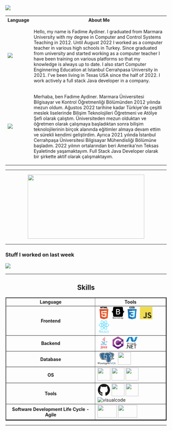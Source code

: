 <!DOCTYPE html>
<html lang="en">
<head>
    <meta charset="UTF-8">
    <meta http-equiv="X-UA-Compatible" content="IE=edge">
    <meta name="viewport" content="width=device-width, initial-scale=1.0">
</head>
<body>
    <div id="content">
       <p aling="center">
    <img src="https://readme-typing-svg.herokuapp.com/?lines=Hello+Welcome+to+my+Github+page;I+am+a+Fullstack+Java+Developer&font=Fira%20Code&center=true&width=740&height=45&color=293462&vCenter=true&size=30">
</p>
        <div id="about">
            <table id="tbl_about">
                <tr>
                    <th>Language</th>
                    <th>About Me</th>
                </tr>
                <tr>
                    <td class="image"><img class="language"src="https://upload.wikimedia.org/wikipedia/en/thumb/a/ae/Flag_of_the_United_Kingdom.svg/800px-Flag_of_the_United_Kingdom.svg.png"></td>
                    <td><p>
                        Hello, my name is Fadime Aydiner. 
                        I graduated from Marmara University with my degree in Computer and Control Systems Teaching in 2012.
                        Until August 2022 I worked as a computer teacher in various high schools in Turkey.                                     
                        Since graduated from university and started working as a computer teacher I have been training on various platforms so that my knowledge is always up to date. 
                        I also start Computer Enginnering Education at Istanbul Cerrahpasa University in 2021. 
                        I've been living in Texas USA since the half of 2022. 
                        I work actively a full stack Java developer in a company.
                    </p></td>
                </tr>
                <tr>
                    <td class="image"><img class="language"src="https://upload.wikimedia.org/wikipedia/commons/thumb/b/b4/Flag_of_Turkey.svg/1200px-Flag_of_Turkey.svg.png"></td>
                    <td><p>
                        Merhaba, ben Fadime Aydiner. 
                        Marmara Üniversitesi Bilgisayar ve Kontrol Öğretmenliği Bölümünden 2012 yılında mezun oldum.
                        Ağustos 2022 tarihine kadar Türkiye'de çeşitli meslek liselerinde Bilişim Teknolojileri Öğretmeni ve Atölye Şefi olarak çalıştım.                                    
                        Üniversiteden mezun olduktan ve öğretmen olarak çalışmaya başladıktan sonra bilişim teknolojilerinin birçok alanında eğitimler almaya devam ettim ve sürekli kendimi geliştirdim.
                        Ayrıca 2021 yılında İstanbul Cerrahpaşa Üniversitesi Bilgisayar Mühendisliği Bölümüne başladım.
                        2022 yılının ortalarından beri Amerika'nın Teksas Eyaletinde yaşamaktayım. 
                        Full Stack Java Developer olarak bir şirkette aktif olarak çalışmaktayım.
                    </p></td>
                </tr>
            </table>
        </div>
        <hr>
        <div align="center">
            <a><img src="https://github-profile-trophy.vercel.app/?username=FadimeAydiner&theme=gruvbox"style="width: 85%;height:200px;"></a>
        </div>
        <hr>
        <div>
            <h3 class="head">Stuff I worked on last week </h3>
           <a href="https://wakatime.com"><img src="https://wakatime.com/share/@162b893b-a133-4c2c-a6a3-5fd2cdfcaa04/73df40db-5f4f-4bcd-88db-77ff3f194c01.png" /></a>
      </div>
        <hr>
        <div>
            <div>
                <h2 style="text-align: center;"> Skills  </h2>
            </div>
            <table id="tools" border="2" width="70%" cellpadding="10" cellspacing="10" align="center">
                <thead>
                  <tr>
                    <th>Language</th>
                    <th>Tools</th>
                  </tr>
                </thead>
                <tbody>
                    <tr>
                        <th>Frontend</td>
                          <td>
                            <img src="https://raw.githubusercontent.com/devicons/devicon/master/icons/html5/html5-original-wordmark.svg" width="40" height="40" />
                            <img src="https://raw.githubusercontent.com/devicons/devicon/master/icons/bootstrap/bootstrap-plain-wordmark.svg" alt="bootstrap" width="40"                            height="40"/>
                            <img src="https://raw.githubusercontent.com/devicons/devicon/master/icons/css3/css3-original-wordmark.svg" width="40" height="40" />
                            <img src="https://raw.githubusercontent.com/devicons/devicon/master/icons/javascript/javascript-original.svg" width="40" height="40" />
                            <img src="https://raw.githubusercontent.com/devicons/devicon/master/icons/react/react-original-wordmark.svg" width="40" height="40" />
                            </td>
                     </tr>
                      <tr>
                        <th>Backend</td>
                        <td>
                            <img src="https://raw.githubusercontent.com/devicons/devicon/master/icons/java/java-original-wordmark.svg" width="40" height="40" /> 
                            <img src="https://raw.githubusercontent.com/devicons/devicon/master/icons//csharp/csharp-original.svg" width="40" height="40" />  
                           <img src="https://raw.githubusercontent.com/devicons/devicon/master/icons/dot-net/dot-net-original-wordmark.svg" width="40" height="40" />
                            </td>
                      </tr>
                      <tr>
                        <th>Database</td>
                          <td>
                            <img src="https://raw.githubusercontent.com/devicons/devicon/master/icons/postgresql/postgresql-original-wordmark.svg" alt="postgresql"                                   width="60" height="40"/>
                            <img src="https://user-images.githubusercontent.com/81612480/170155385-a4f08eaf-3476-4c57-82a9-6a6488ab36c6.png" width="40" height="40"/>
                             </td>
                      </tr>
                      <tr>
                        <th>OS</td>
                          <td>
                            <img src ="https://i0.wp.com/blog.ncce.org/wp-content/uploads/2017/04/microsoft-windows-logo-vector-download.jpg?fit=512%2C512" width="40"                              height="40" />
                            <img src ="https://user-images.githubusercontent.com/81612480/170157262-f02d2176-369b-4552-96e3-9e79bff9b0f9.jpg" width="40" height="40" />
                            <img src ="https://user-images.githubusercontent.com/81612480/170157154-a7c13e18-f437-4e10-8ed3-8b10339482f5.png" width="40" height="40" />
                        </td>
                      </tr>
                      <tr>
                        <th>Tools</th>
                          <td>
                            <img src="https://raw.githubusercontent.com/devicons/devicon/master/icons/github/github-original.svg" width="40" height="40" />
                            <img src="https://pbs.twimg.com/profile_images/1206618215767584769/zl48EuhC_400x400.jpg" width="40" height="40" />
                            <img src ="https://user-images.githubusercontent.com/81612480/170158125-06d02884-224c-49a7-a455-8877279389f2.jpg" width="40" height="40" />
                            <img src="https://user-images.githubusercontent.com/59020581/117362577-18555280-aec4-11eb-94ef-401c9f28eb38.png" alt="visualcode" width="40"                            height="40"/>   
                             </td>
                      </tr>
                      <tr>
                        <th>Software Development Life Cycle - Agile</td>
                         <td>
                            <img src="https://user-images.githubusercontent.com/81612480/210189613-f6a4854d-4e1c-4355-8117-d38989d5b23f.jpg" width="60" height="40"/>
                            <img src="https://user-images.githubusercontent.com/81612480/210189620-8eb2ed30-15c3-4972-8ce7-28ac654d38ce.png" width="60" height="40"/>
                        </td>
                      </tr>
                </tbody>
            </table>
        </div>
        <hr>
    </div>    
</body>
</html>
